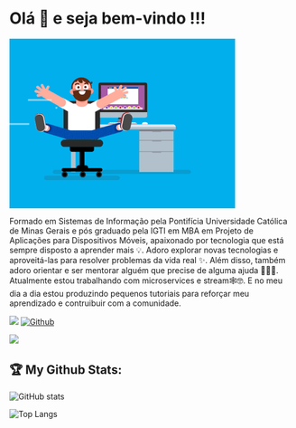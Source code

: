 # Olá 👋 e seja bem-vindo !!!

<img align="center" alt="" src="https://github.com/pinguim16/pinguim16/blob/main/coder.gif?raw=true" />

Formado em Sistemas de Informação pela Pontifícia Universidade Católica de Minas Gerais e pós graduado pela IGTI em MBA em Projeto de Aplicações para Dispositivos Móveis, apaixonado por tecnologia que está sempre disposto a aprender mais 💡. Adoro explorar novas tecnologias e aproveitá-las para resolver problemas da vida real ✨. Além disso, também adoro orientar e ser mentorar alguém que precise de alguma ajuda 👨🏻‍💻. Atualmente estou trabalhando com microservices e stream🕸️🤓. E no meu dia a dia estou produzindo pequenos tutoriais para reforçar meu aprendizado e contruibuir com a comunidade.

![](https://visitor-badge.glitch.me/badge?page_id=pinguim16&style=flat-square&color=0088cc)
[![Github](https://img.shields.io/github/followers/pinguim16?label=Follow&style=social)](https://github.com/pinguim16)


[![](https://gitwar.herokuapp.com/badge?username=pinguim16&label=Gitwar%20Profile%20Score&style=for-the-badge&color=0088cc)](https://gitwar.herokuapp.com/)


## :trophy: My Github Stats:

![GitHub stats](https://github-readme-stats.vercel.app/api?username=pinguim16&show_icons=true&theme=tokyonight)

![Top Langs](https://github-readme-stats.vercel.app/api/top-langs/?username=pinguim16&theme=tokyonight)



<!--
**pinguim16/pinguim16** is a ✨ _special_ ✨ repository because its `README.md` (this file) appears on your GitHub profile.

Here are some ideas to get you started:

- 🔭 I’m currently working on ...
- 🌱 I’m currently learning ...
- 👯 I’m looking to collaborate on ...
- 🤔 I’m looking for help with ...
- 💬 Ask me about ...
- 📫 How to reach me: ...
- 😄 Pronouns: ...
- ⚡ Fun fact: ...
-->
